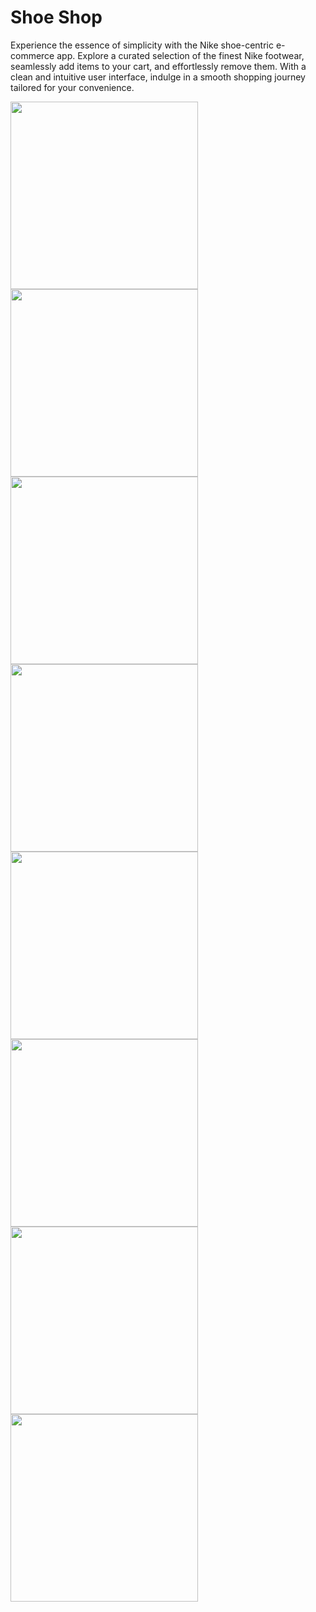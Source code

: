 # Shoe Shop

Experience the essence of simplicity with the Nike shoe-centric e-commerce app.
Explore a curated selection of the finest Nike footwear, seamlessly add items to your cart, and
effortlessly remove them. With a clean and intuitive user interface, indulge in a smooth shopping journey tailored for your convenience.

<img src="https://github.com/WednesdaySP/ShoeShop/assets/122176467/80813719-fa84-4b24-9f64-c9dd35a8f910" width="300">

<img src="https://github.com/WednesdaySP/ShoeShop/assets/122176467/f60e6385-1772-43cf-a4ed-2806c8ad16c8" width="300">

<img src="https://github.com/WednesdaySP/ShoeShop/assets/122176467/27b5dcfa-8941-40b5-8afb-d74551043725" width="300">

<img src="https://github.com/WednesdaySP/ShoeShop/assets/13176467/9b488a6c-b8d5-4cdc-88a0-3b82be9d9f9d" width="300">

<img src="https://github.com/WednesdaySP/ShoeShop/assets/122176467/fff63bd8-0a0c-4cbf-829f-f327a2cd7e94" width="300">

<img src="https://github.com/WednesdaySP/ShoeShop/assets/122176467/7b309dfe-273b-4337-bf86-c5987fbc1da7" width="300">

<img src="https://github.com/WednesdaySP/ShoeShop/assets/122176467/a48d7bae-e4c8-4857-b4a5-2b1e586255df" width="300">

<img src="https://github.com/WednesdaySP/ShoeShop/assets/122176467/c5b924e7-df41-441e-bae0-6668a6b3b1db" width="300">
